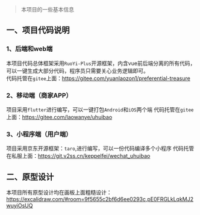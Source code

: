 > 本项目的一些基本信息

## 一、项目代码说明

### 1、后端和web端
  本项目代码总体框架采用`RuoYi-Plus`开源框架，内含vue前后端分离的所有代码，可以一键生成大部分代码，程序员只需要关心业务逻辑即可。<br/>
  代码托管在`gitee`上面：https://gitee.com/yuanlaozon1/preferential-treasure

### 2、移动端（商家APP）
项目采用`flutter`进行编写，可以一键打包`Android`和`iOS`两个端
代码托管在`gitee`上面：https://gitee.com/laowanye/uhuibao

### 3、小程序端（用户端）
项目采用京东开源框架：`taro`,进行编写，可以一份代码编译多个小程序
代码托管在私服上面：https://git.v2ss.cn/keppelfei/wechat_uhuibao

## 二、原型设计
本项目所有原型设计均在画板上面粗糙设计：https://excalidraw.com/#room=9f5655c2bf6d6ee0293c,pE0FRGLkLqkMJ2wuyiOsUQ